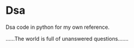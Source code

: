 # Dsa


Dsa code in python for my own reference.

......The world is full of unanswered questions.......
